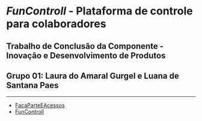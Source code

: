 # *FunControll* - Plataforma de controle para colaboradores
## Trabalho de Conclusão da Componente - Inovação e Desenvolvimento de Produtos
## Grupo 01: Laura do Amaral Gurgel e Luana de Santana Paes
---------------------------------------------------------------------------------
- [FacaParteEAcessos](https://massakiigarashi2-facaparteeacessos-facaparteeacessos-bzjhuj.streamlit.app/)
- [FunControll](https://funcontroll.weebly.com/)
